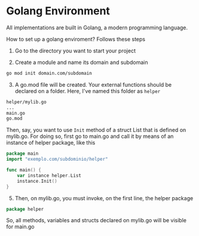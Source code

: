 # Golang Environment

All implementations are built in Golang, a modern programming language. 

How to set up a golang enviroment? Follows these steps

1. Go to the directory you want to start your project

2. Create a module and name its domain and subdomain

```bash
go mod init domain.com/subdomain
```

3. A go.mod file will be created. Your external functions should be declared on a folder. Here, I've named this folder as `helper`

```bash
helper/mylib.go
...
main.go
go.mod
```

Then, say, you want to use `Init` method of a struct List that is defined on mylib.go. For doing so, first go to main.go and call it by means of an instance of helper package, like this

```go
package main
import "exemplo.com/subdominio/helper"

func main() {
	var instance helper.List
	instance.Init()
}
```

5. Then, on mylib.go, you must invoke, on the first line, the helper package

```go
package helper
```

So, all methods, variables and structs declared on mylib.go will be visible for main.go
